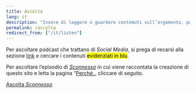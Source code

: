 ```yaml
---
title: Ascolta
lang: it
description: "Invece di leggere o guardare contemuti sull’argomento, potresti preferire dei podcast. eccone alcuni"
permalink: /ascolta
redirect_from: ["/it/listen"]
---
```

Per ascoltare podcast che trattano di *Social Media*, si prega di recarsi alla sezione [link](/it/links "Link") e cercare i contenuti <mark class="blue">evidenziati in blu</mark>.

Per ascoltare l’episodio di <cite><a href="https://sconnesso.link" rel="noopener" target="_blank" title="Sconnesso">Sconnesso</a></cite> in cui viene raccontata la creazione di questo sito e letta la pagina “[Perché](/perché "Perché")„, cliccare di seguito.

<a href="https://quitsocialmedia.sconnesso.link" target="_blank" title="Sconnesso - Abbandonare i Social Media">Ascolta <em>Sconnesso</em></a>